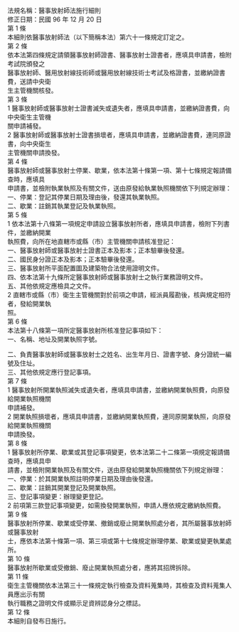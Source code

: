 法規名稱：醫事放射師法施行細則  
修正日期：民國 96 年 12 月 20 日  
第 1 條  
本細則依醫事放射師法（以下簡稱本法）第六十一條規定訂定之。  
第 2 條  
依本法第四條規定請領醫事放射師證書、醫事放射士證書者，應填具申請書，檢附考試院頒發之  
醫事放射師、醫用放射線技術師或醫用放射線技術士考試及格證書，並繳納證書費，送請中央衛  
生主管機關核發。  
第 3 條  
1 醫事放射師或醫事放射士證書滅失或遺失者，應填具申請書，並繳納證書費，向中央衛生主管機  
關申請補發。  
2 醫事放射師或醫事放射士證書損壞者，應填具申請書，並繳納證書費，連同原證書，向中央衛生  
主管機關申請換發。  
第 4 條  
醫事放射師或醫事放射士停業、歇業，依本法第十條第一項、第十七條規定報請備查時，應填具  
申請書，並檢附執業執照及有關文件，送由原發給執業執照機關依下列規定辦理：  
一、停業：登記其停業日期及理由後，發還其執業執照。  
二、歇業：註銷其執業登記及執業執照。  
第 5 條  
1 依本法第十八條第一項規定申請設立醫事放射所者，應填具申請書，檢附下列書件，並繳納開業  
執照費，向所在地直轄市或縣（市）主管機關申請核准登記：  
一、醫事放射師或醫事放射士證書正本及影本；正本驗畢後發還。  
二、國民身分證正本及影本；正本驗畢後發還。  
三、醫事放射所平面配置圖及建築物合法使用證明文件。  
四、依本法第十九條所定醫事放射師或醫事放射士之執行業務證明文件。  
五、其他依規定應檢具之文件。  
2 直轄市或縣（市）衛生主管機關對於前項之申請，經派員履勘後，核與規定相符者，發給開業執  
照。  
第 6 條  
本法第十八條第一項所定醫事放射所核准登記事項如下：  
一、名稱、地址及開業執照字號。  


二、負責醫事放射師或醫事放射士之姓名、出生年月日、證書字號、身分證統一編號及住址。  
三、其他依規定應行登記事項。  
第 7 條  
1 醫事放射所開業執照滅失或遺失者，應填具申請書，並繳納開業執照費，向原發給開業執照機關  
申請補發。  
2 開業執照損壞者，應填具申請書，並繳納開業執照費，連同原開業執照，向原發給開業執照機關  
申請換發。  
第 8 條  
1 醫事放射所停業、歇業或其登記事項變更，依本法第二十二條第一項規定報請備查時，應填具申  
請書，並檢附開業執照及有關文件，送由原發給開業執照機關依下列規定辦理：  
一、停業：於其開業執照註明停業日期及理由後發還。  
二、歇業：註銷其開業登記及開業執照。  
三、登記事項變更：辦理變更登記。  
2 前項第三款登記事項變更，如需換發開業執照，申請人應依規定繳納執照費。  
第 9 條  
醫事放射所停業、歇業或受停業、撤銷或廢止開業執照處分者，其所屬醫事放射師或醫事放射  
士，應依本法第十條第一項、第三項或第十七條規定辦理停業、歇業或變更執業處所。  
第 10 條  
醫事放射所歇業或受撤銷、廢止開業執照處分者，應將其招牌拆除。  
第 11 條  
衛生主管機關依本法第三十一條規定執行檢查及資料蒐集時，其檢查及資料蒐集人員應出示有關  
執行職務之證明文件或顯示足資辨認身分之標誌。  
第 12 條  
本細則自發布日施行。  


